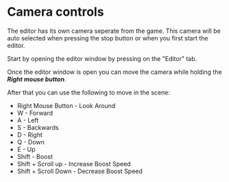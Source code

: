 # Camera controls

The editor has its own camera seperate from the game. This camera will be auto selected when pressing the stop button or when you first start the editor.

Start by opening the editor window by pressing on the "Editor" tab.

Once the editor window is open you can move the camera while holding the ***Right mouse button***.

After that you can use the following to move in the scene:

- Right Mouse Button - Look Around
- W - Forward
- A - Left
- S - Backwards
- D - Right
- Q - Down
- E - Up
- Shift - Boost
- Shift + Scroll up - Increase Boost Speed
- Shift + Scroll Down - Decrease Boost Speed
